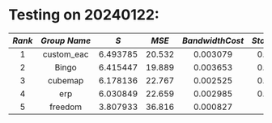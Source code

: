 # Testing on 20240122:
<div align="center">

| $Rank$ | $Group ~ Name$ | $S$ | $MSE$ | $Bandwidth Cost$ | $Storage Cost$ | $Computation Cost$ |
|:-------------:|:---------------:|:---------------:|:----------------:|:----------------:|:--------------:|:------------------:|
| 1  | custom_eac | 6.493785 | 20.532 |     0.003079     |    0.000001    |         0          | 
| 2  | Bingo      | 6.415447 | 19.889 |     0.003653     |    0.000001    |         0          | 
| 3  | cubemap    | 6.178136 | 22.767 |     0.002525     |    0.000001    |         0          | 
| 4  | erp        | 6.030849 | 22.659 |     0.002985     |    0.000001    |         0          | 
| 5  | freedom    | 3.807933 | 36.816 |     0.000827     |       0        |      0.003344      | 

</div>
